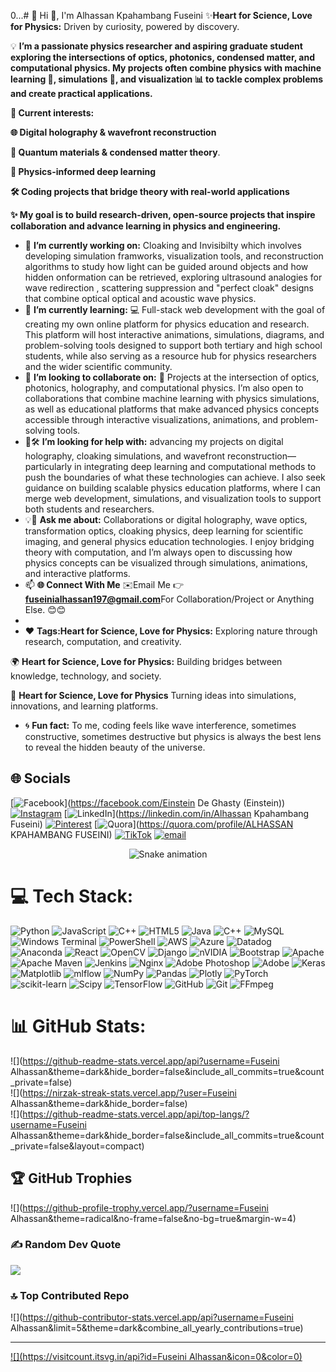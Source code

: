 0...# 💫 Hi 👋, I'm Alhassan Kpahambang Fuseini
✨**Heart for Science, Love for Physics:** Driven by curiosity, powered by discovery.

💡 **I’m a passionate physics researcher and aspiring graduate student exploring the intersections of optics, photonics, condensed matter, and computational physics. My projects often combine physics with machine learning 🤖, simulations 🎥, and visualization 📊 to tackle complex problems and create practical applications.**

**🔭 Current interests:**

**🌐 Digital holography & wavefront reconstruction**

**🧱 Quantum materials & condensed matter theory**.

**🤖 Physics-informed deep learning**

**🛠️ Coding projects that bridge theory with real-world applications**

**✨ My goal is to build research-driven, open-source projects that inspire collaboration and advance learning in physics and engineering.**

- 🔭 **I’m currently working on:** Cloaking and Invisibilty which involves developing simulation framworks, visualization tools, and reconstruction algorithms to study how light can be guided around objects and how hidden onformation can be retrieved, exploring ultrasound analogies for wave redirection , scattering suppression and "perfect cloak" designs that combine optical optical and acoustic wave physics.
- 🌱 **I’m currently learning:** 💻 Full-stack web development with the goal of creating my own online platform for physics education and research. This platform will host interactive animations, simulations, diagrams, and problem-solving tools designed to support both tertiary and high school students, while also serving as a resource hub for physics researchers and the wider scientific community.
- 👯 **I’m looking to collaborate on:** 🤝 Projects at the intersection of optics, photonics, holography, and computational physics. I’m also open to collaborations that combine machine learning with physics simulations, as well as educational platforms that make advanced physics concepts accessible through interactive visualizations, animations, and problem-solving tools.
- 🤔🛠️ **I’m looking for help with:** advancing my projects on digital holography, cloaking simulations, and wavefront reconstruction—particularly in integrating deep learning and computational methods to push the boundaries of what these technologies can achieve. I also seek guidance on building scalable physics education platforms, where I can merge web development, simulations, and visualization tools to support both students and researchers.
-  💡💬 **Ask me about:** Collaborations or digital holography, wave optics, transformation optics, cloaking physics, deep learning for scientific imaging, and general physics education technologies. I enjoy bridging theory with computation, and I’m always open to discussing how physics concepts can be visualized through simulations, animations, and interactive platforms.
- 📫 **🌐 Connect With Me** ✉️Email Me 👉**fuseinialhassan197@gmail.com**For Collaboration/Project or Anything Else. 😊😊
- 
- ❤️ **Tags:Heart for Science, Love for Physics:** Exploring nature through research, computation, and creativity.

🌍 **Heart for Science, Love for Physics:** Building bridges between knowledge, technology, and society.

🚀 **Heart for Science, Love for Physics** Turning ideas into simulations, innovations, and learning platforms.
- 🌀 **Fun fact:** To me, coding feels like wave interference, sometimes constructive, sometimes destructive but physics is always the best lens to reveal the hidden beauty of the universe.
## 🌐 Socials
[![Facebook](https://img.shields.io/badge/Facebook-%231877F2.svg?logo=Facebook&logoColor=white)](https://facebook.com/Einstein De Ghasty (Einstein)) [![Instagram](https://img.shields.io/badge/Instagram-%23E4405F.svg?logo=Instagram&logoColor=white)](https://instagram.com/einstein_de_ghasty) [![LinkedIn](https://img.shields.io/badge/LinkedIn-%230077B5.svg?logo=linkedin&logoColor=white)](https://linkedin.com/in/Alhassan Kpahambang Fuseini) [![Pinterest](https://img.shields.io/badge/Pinterest-%23E60023.svg?logo=Pinterest&logoColor=white)](https://pinterest.com/FuseiniAlhassanKpahambang) [![Quora](https://img.shields.io/badge/Quora-%23B92B27.svg?logo=Quora&logoColor=white)](https://quora.com/profile/ALHASSAN KPAHAMBANG FUSEINI) [![TikTok](https://img.shields.io/badge/TikTok-%23000000.svg?logo=TikTok&logoColor=white)](https://tiktok.com/@einstein_de_ghasty) [![email](https://img.shields.io/badge/Email-D14836?logo=gmail&logoColor=white)](mailto:fuseinialhassan197@gmail.com) 

<!-- Snake Game Repo View -->

<div align="center">
  <img src="https://profile-readme-generator.com/assets/snake.svg" alt="Snake animation" />
</div>

# 💻 Tech Stack:
![Python](https://img.shields.io/badge/python-3670A0?style=for-the-badge&logo=python&logoColor=ffdd54) ![JavaScript](https://img.shields.io/badge/javascript-%23323330.svg?style=for-the-badge&logo=javascript&logoColor=%23F7DF1E) ![C++](https://img.shields.io/badge/c++-%2300599C.svg?style=for-the-badge&logo=c%2B%2B&logoColor=white) ![HTML5](https://img.shields.io/badge/html5-%23E34F26.svg?style=for-the-badge&logo=html5&logoColor=white) ![Java](https://img.shields.io/badge/java-%23ED8B00.svg?style=for-the-badge&logo=openjdk&logoColor=white) ![C++](https://img.shields.io/badge/c++-%2300599C.svg?style=for-the-badge&logo=c%2B%2B&logoColor=white) ![MySQL](https://img.shields.io/badge/mysql-4479A1.svg?style=for-the-badge&logo=mysql&logoColor=white) ![Windows Terminal](https://img.shields.io/badge/Windows%20Terminal-%234D4D4D.svg?style=for-the-badge&logo=windows-terminal&logoColor=white) ![PowerShell](https://img.shields.io/badge/PowerShell-%235391FE.svg?style=for-the-badge&logo=powershell&logoColor=white) ![AWS](https://img.shields.io/badge/AWS-%23FF9900.svg?style=for-the-badge&logo=amazon-aws&logoColor=white) ![Azure](https://img.shields.io/badge/azure-%230072C6.svg?style=for-the-badge&logo=microsoftazure&logoColor=white) ![Datadog](https://img.shields.io/badge/datadog-%23632CA6.svg?style=for-the-badge&logo=datadog&logoColor=white) ![Anaconda](https://img.shields.io/badge/Anaconda-%2344A833.svg?style=for-the-badge&logo=anaconda&logoColor=white) ![React](https://img.shields.io/badge/react-%2320232a.svg?style=for-the-badge&logo=react&logoColor=%2361DAFB) ![OpenCV](https://img.shields.io/badge/opencv-%23white.svg?style=for-the-badge&logo=opencv&logoColor=white) ![Django](https://img.shields.io/badge/django-%23092E20.svg?style=for-the-badge&logo=django&logoColor=white) ![nVIDIA](https://img.shields.io/badge/cuda-000000.svg?style=for-the-badge&logo=nVIDIA&logoColor=green) ![Bootstrap](https://img.shields.io/badge/bootstrap-%238511FA.svg?style=for-the-badge&logo=bootstrap&logoColor=white) ![Apache](https://img.shields.io/badge/apache-%23D42029.svg?style=for-the-badge&logo=apache&logoColor=white) ![Apache Maven](https://img.shields.io/badge/Apache%20Maven-C71A36?style=for-the-badge&logo=Apache%20Maven&logoColor=white) ![Jenkins](https://img.shields.io/badge/jenkins-%232C5263.svg?style=for-the-badge&logo=jenkins&logoColor=white) ![Nginx](https://img.shields.io/badge/nginx-%23009639.svg?style=for-the-badge&logo=nginx&logoColor=white) ![Adobe Photoshop](https://img.shields.io/badge/adobe%20photoshop-%2331A8FF.svg?style=for-the-badge&logo=adobe%20photoshop&logoColor=white) ![Adobe](https://img.shields.io/badge/adobe-%23FF0000.svg?style=for-the-badge&logo=adobe&logoColor=white) ![Keras](https://img.shields.io/badge/Keras-%23D00000.svg?style=for-the-badge&logo=Keras&logoColor=white) ![Matplotlib](https://img.shields.io/badge/Matplotlib-%23ffffff.svg?style=for-the-badge&logo=Matplotlib&logoColor=black) ![mlflow](https://img.shields.io/badge/mlflow-%23d9ead3.svg?style=for-the-badge&logo=numpy&logoColor=blue) ![NumPy](https://img.shields.io/badge/numpy-%23013243.svg?style=for-the-badge&logo=numpy&logoColor=white) ![Pandas](https://img.shields.io/badge/pandas-%23150458.svg?style=for-the-badge&logo=pandas&logoColor=white) ![Plotly](https://img.shields.io/badge/Plotly-%233F4F75.svg?style=for-the-badge&logo=plotly&logoColor=white) ![PyTorch](https://img.shields.io/badge/PyTorch-%23EE4C2C.svg?style=for-the-badge&logo=PyTorch&logoColor=white) ![scikit-learn](https://img.shields.io/badge/scikit--learn-%23F7931E.svg?style=for-the-badge&logo=scikit-learn&logoColor=white) ![Scipy](https://img.shields.io/badge/SciPy-%230C55A5.svg?style=for-the-badge&logo=scipy&logoColor=%white) ![TensorFlow](https://img.shields.io/badge/TensorFlow-%23FF6F00.svg?style=for-the-badge&logo=TensorFlow&logoColor=white) ![GitHub](https://img.shields.io/badge/github-%23121011.svg?style=for-the-badge&logo=github&logoColor=white) ![Git](https://img.shields.io/badge/git-%23F05033.svg?style=for-the-badge&logo=git&logoColor=white) ![FFmpeg](https://shields.io/badge/FFmpeg-%23171717.svg?logo=ffmpeg&style=for-the-badge&labelColor=171717&logoColor=5cb85c)
# 📊 GitHub Stats:
![](https://github-readme-stats.vercel.app/api?username=Fuseini Alhassan&theme=dark&hide_border=false&include_all_commits=true&count_private=false)<br/>
![](https://nirzak-streak-stats.vercel.app/?user=Fuseini Alhassan&theme=dark&hide_border=false)<br/>
![](https://github-readme-stats.vercel.app/api/top-langs/?username=Fuseini Alhassan&theme=dark&hide_border=false&include_all_commits=true&count_private=false&layout=compact)

## 🏆 GitHub Trophies

![](https://github-profile-trophy.vercel.app/?username=Fuseini Alhassan&theme=radical&no-frame=false&no-bg=true&margin-w=4)


### ✍️ Random Dev Quote
![](https://quotes-github-readme.vercel.app/api?type=horizontal&theme=radical)

### 🔝 Top Contributed Repo
![](https://github-contributor-stats.vercel.app/api?username=Fuseini Alhassan&limit=5&theme=dark&combine_all_yearly_contributions=true)

---
[![](https://visitcount.itsvg.in/api?id=Fuseini Alhassan&icon=0&color=0)](https://visitcount.itsvg.in)

<!-- Proudly created with GPRM ( https://gprm.itsvg.in ) -->
